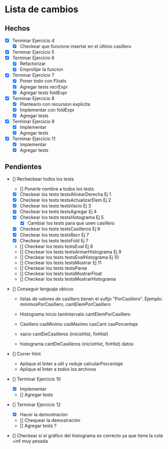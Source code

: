 # Lista de cambios

## Hechos

- [X] Terminar Ejercicio 4
    - [X] Checkear que funcione insertar en el último casillero
- [X] Terminar Ejercicio 5
- [X] Terminar Ejercicio 6
    - [X] Refactorizar
    - [X] Emprolijar la funcion
- [X] Terminar Ejercicio 7
    - [X] Poner todo con Floats
    - [X] Agregar tests recrExpr
    - [X] Agregar tests foldExpr
- [X] Terminar Ejercicio 8
    - [X] Plantearlo con recursion explicita
    - [X] Implementar con foldExpr
    - [X] Agregar tests
- [X] Terminar Ejercicio 9
    - [X] Implementar
    - [X] Agregar tests
- [X] Terminar Ejercicio 11
    - [X] Implementar
    - [X] Agregar tests
    
## Pendientes

- [] Recheckear todos los tests
    - [] Ponerle nombre a todos los tests
    - [X] Checkear los tests testsAlinearDerecha Ej 1
    - [X] Checkear los tests testsActualizarElem Ej 2
    - [X] Checkear los tests testsVacio Ej 3
    - [X] Checkear los tests testsAgregar Ej 4
    - [X] Checkear los tests testsHistograma Ej 5
        - [X] Cambiar los tests para que usen casillero
    - [X] Checkear los tests testsCasilleros Ej 6
    - [X] Checkear los tests testsRecr Ej 7
    - [X] Checkear los tests testsFold Ej 7
    - [] Checkear los tests testsEval Ej 8
    - [] Checkear los tests testsArmarHistograma Ej 9
    - [] Checkear los tests testsEvalHistograma Ej 10
    - [] Checkear los tests testsMostrar Ej 11
    - [] Checkear los tests testsParse 
    - [] Checkear los tests testsMostrarFloat 
    - [] Checkear los tests testsMostrarHistograma 

- [] Conseguir lenguaje ubicuo
    - listas de valores de casillero tienen el sufijo "PorCasillero". Ejemplo: minimosPorCasillero, cantElemPorCasillero

    - Histograma inicio tamIntervalo cantElemPorCasillero
    - Casillero casMinimo casMaximo casCant casPorcentaje
    
    - vacio cantDeCasilleros (inicioHist, finHist) 
    - histograma cantDeCasilleros (inicioHist, finHist) datos

- [] Correr hlint
    - Aplique el linter a util y reduje calcularPorcentaje
    - Aplique el linter a todos los archivos

- [] Terminar Ejercicio 10
    - [X] Implementar
    - [] Agregar tests

- [] Terminar Ejercicio 12
    - [X] Hacer la demostracion
    - [] Chequear la demostración
    - [] Agregar tests ?

- [] Checkear si el gráfico del histograma es correcto ya que tiene la cola +inf muy pesada